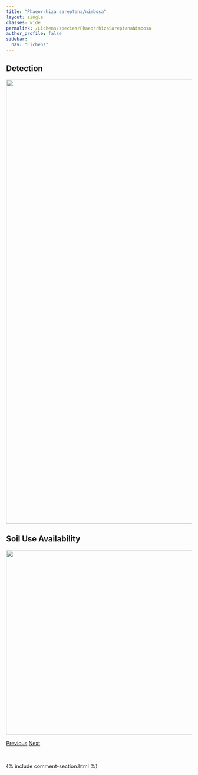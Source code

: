 ```yaml
---
title: "Phaeorrhiza sareptana/nimbosa"
layout: single
classes: wide
permalink: /Lichens/species/PhaeorrhizaSareptanaNimbosa
author_profile: false
sidebar:
  nav: "Lichens"
---
```


<h2>Detection</h2>

<a href="https://drive.google.com/uc?export=view&id=1YFo5uaWNXXb7fQUnx_U456yLUAYdIoYY">
<img src="https://drive.google.com/uc?export=view&id=1YFo5uaWNXXb7fQUnx_U456yLUAYdIoYY" height = "1200" width = "800">
</a>


<h2>Soil Use Availability</h2>

<a href="https://drive.google.com/uc?export=view&id=1xR-XJEfpsU_vgSwGmCc7GW2iWpe8zdTs">
<img src="https://drive.google.com/uc?export=view&id=1xR-XJEfpsU_vgSwGmCc7GW2iWpe8zdTs" height = "500" width = "1000">
</a>


<a href="/DevelopmentWebsite/Lichens/species/PhaeophysciaSciastra" class="pagination--pager" title="Phaeophyscia sciastra">Previous</a> <a href="/DevelopmentWebsite/Lichens/species/PhysciaAdscendens" class="pagination--pager" title="Physcia adscendens">Next</a>

<p>&nbsp;</p>

{% include comment-section.html %}
